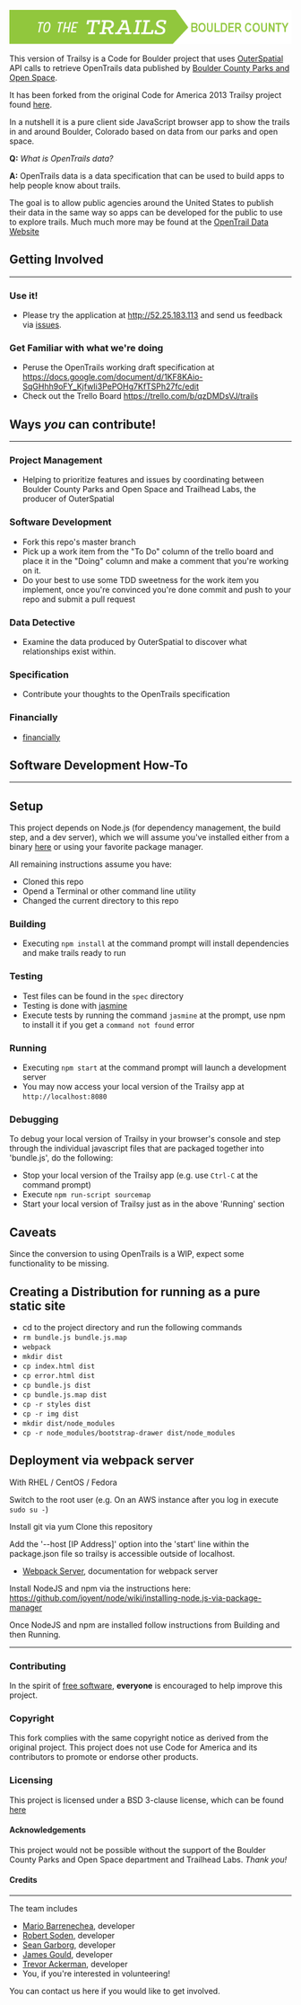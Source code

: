 ![alt text](https://github.com/CodeForBoulder/trailsy/blob/master/img/logo-bc.png "Trailsy")

This version of Trailsy is a Code for Boulder project that uses [OuterSpatial](http://outerspatial.com) API calls to
retrieve OpenTrails data published by [Boulder County Parks and Open Space](http://www.bouldercounty.org/dept/openspace/pages/default.aspx). 

It has been forked from the original Code for America 2013 Trailsy project found [here](https://github.com/codeforamerica/trailsy).

In a nutshell it is a pure client side JavaScript browser app to show the trails in and around Boulder, Colorado based on data from our parks and open space.

**Q:** _What is OpenTrails data?_

**A:** OpenTrails data is a data specification that can be used to build apps to help people know about trails. 

The goal is to allow public agencies around the United States to publish their data in the same way so apps can be developed for the public to use to explore trails.
Much much more may be found at the [OpenTrail Data Website](http://www.opentraildata.org/)

## Getting Involved
---
### Use it!
* Please try the application at http://52.25.183.113 and send us feedback via [issues](https://github.com/CodeForBoulder/trailsy/issues).
 
### Get Familiar with what we're doing
* Peruse the OpenTrails working draft specification at https://docs.google.com/document/d/1KF8KAio-SqGHhh9oFY_KjfwIi3PePOHg7KfTSPh27fc/edit
* Check out the Trello Board https://trello.com/b/qzDMDsVJ/trails

## Ways *you* can contribute!
---
### Project Management
* Helping to prioritize features and issues by coordinating between Boulder County Parks and Open Space and Trailhead Labs, the producer of OuterSpatial

### Software Development
* Fork this repo's master branch
* Pick up a work item from the "To Do" column of the trello board and place it in the "Doing" column and make a comment that you're working on it.
* Do your best to use some TDD sweetness for the work item you implement, once you're convinced you're done commit and push to your repo and submit a pull request

### Data Detective
* Examine the data produced by OuterSpatial to discover what relationships exist within. 

### Specification
* Contribute your thoughts to the OpenTrails specification

### Financially
* [financially](https://secure.codeforamerica.org/page/contribute/default?source_codes=footer-donate-link/)



## Software Development How-To
---

## Setup
This project depends on Node.js (for dependency management, the build step, and a dev server), which we will assume 
you've installed either from a binary [here](https://nodejs.org/download/) or using your favorite package manager.

All remaining instructions assume you have:
* Cloned this repo
* Opend a Terminal or other command line utility
* Changed the current directory to this repo

### Building

* Executing `npm install` at the command prompt will install dependencies and make trails ready to run

### Testing

* Test files can be found in the `spec` directory
* Testing is done with [jasmine](http://jasmine.github.io/)
* Execute tests by running the command `jasmine` at the prompt, use npm to install it if you get a `command not found` error

### Running

* Executing `npm start` at the command prompt will launch a development server
* You may now access your local version of the Trailsy app at `http://localhost:8080`

### Debugging

To debug your local version of Trailsy in your browser's console and step through the individual javascript
files that are packaged together into 'bundle.js', do the following:

* Stop your local version of the Trailsy app (e.g. use `Ctrl-C` at the command prompt)
* Execute `npm run-script sourcemap`
* Start your local version of Trailsy just as in the above 'Running' section

## Caveats
Since the conversion to using OpenTrails is a WIP, expect some functionality to be missing.

## Creating a Distribution for running as a pure static site
* cd to the project directory and run the following commands
* `rm bundle.js bundle.js.map`
* `webpack`
* `mkdir dist`
* `cp index.html dist`
* `cp error.html dist`
* `cp bundle.js dist`
* `cp bundle.js.map dist`
* `cp -r styles dist`
* `cp -r img dist`
* `mkdir dist/node_modules`
* `cp -r node_modules/bootstrap-drawer dist/node_modules`

## Deployment via webpack server

[webpacksite]:(http://webpack.github.io/docs/webpack-dev-server.html)
With RHEL / CentOS / Fedora

Switch to the root user
(e.g. On an AWS instance after you log in execute `sudo su -`)

Install git via yum
Clone this repository

Add the '--host [IP Address]' option into the 'start' line within the package.json file so trailsy is accessible
outside of localhost. 

* [Webpack Server][webpacksite], documentation for webpack server

Install NodeJS and npm via the instructions here:
https://github.com/joyent/node/wiki/installing-node.js-via-package-manager

Once NodeJS and npm are installed follow instructions from Building and then Running.

---
### Contributing
In the spirit of [free software][free-sw], **everyone** is encouraged to help
improve this project. 

[free-sw]: http://www.fsf.org/licensing/essays/free-sw.html

### Copyright
This fork complies with the same copyright notice as derived from the original project. 
This project does not use Code for America and its contributors to promote or endorse other products.

### Licensing
This project is licensed under a BSD 3-clause license, which can be found [here](./License.md)


#### Acknowledgements
This project would not be possible without the support of the Boulder County Parks and Open Space department and Trailhead Labs. *Thank you!*
 
#### Credits
---
The team includes
* [Mario Barrenechea][mbarrenecheajr], developer
* [Robert Soden][rsoden], developer
* [Sean Garborg][garborg], developer
* [James Gould][JamesGould123], developer
* [Trevor Ackerman][trevorackerman], developer
* You, if you're interested in volunteering!

[mbarrenecheajr]: https://github.com/mbarrenecheajr
[rsoden]: https://github.com/rsoden
[garborg]: https://github.com/garborg
[JamesGould123]: https://github.com/JamesGould123
[trevorackerman]: https://github.com/trevorackerman

You can contact us here if you would like to get involved.

